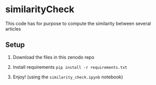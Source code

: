 # similarityCheck
This code has for purpose to compute the similarity between several articles
## Setup

1. Download the files in this zenodo repo
2. Install requirements `pip install -r requirements.txt`

3. Enjoy! (using the `similarity_check.ipynb` notebook)
